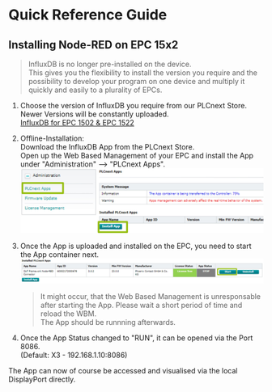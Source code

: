 # Quick Reference Guide<br>

## Installing Node-RED on EPC 15x2

> InfluxDB is no longer pre-installed on the device. <br>
This gives you the flexibility to install the version you require and the possibility to develop your program on one device and multiply it quickly and easily to a plurality of EPCs. <br>

1. Choose the version of InfluxDB you require from our PLCnext Store. <br>
Newer Versions will be constantly uploaded. <br>
[InfluxDB for EPC 1502 & EPC 1522](https://www.plcnextstore.com/permalinks/apps/latest/60002172000677) <br>


2. Offline-Installation: <br> 
Download the InfluxDB App from the PLCnext Store. <br> 
Open up the Web Based Management of your EPC and install the App under "Administration" --> "PLCnext Apps". <br>
![Install_App](/FW_2023/images/Install_App23.jpg) <br>

3. Once the App is uploaded and installed on the EPC, you need to start the App container next. <br>
![Start_App](/FW_2023/images/Install_App_Start.jpg) <br>

    > It might occur, that the Web Based Management is unresponsable after starting the App. Please wait a short period of time and reload the WBM. <br>
    The App should be runnning afterwards. <br>

4. Once the App Status changed to "RUN", it can be opened via the Port 8086. <br> (Default: X3 - 192.168.1.10:8086) <br>

The App can now of course be accessed and visualised via the local DisplayPort directly. <br>
<br>
<br>

